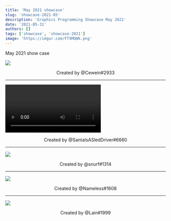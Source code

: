 ```yaml
---
title: 'May 2021 showcase'
slug: 'showcase-2021-05'
description: 'Graphics Programming Showcase May 2021'
date: '2021-05-31'
authors: []
tags: ['showcase', 'showcase-2021']
image: 'https://imgur.com/FT9MQWk.png'
---
```


May 2021 show case

![](https://imgur.com/SLoINSR.png)
<!-- truncate -->
<center>Created by @Cewein#2933</center>

<hr />

<video src="https://imgur.com/XS67hAu.mp4"></video>
<center>Created by @SantaIsASledDriver#6660</center>

<hr />

![](https://imgur.com/hykdYiC.png)
<center>Created by @snurf#1314</center>

<hr />

![](https://imgur.com/FT9MQWk.png)
<center>Created by @Nameless#1608</center>

<hr />

![](https://imgur.com/XRCAP6U.png)
<center>Created by @Lain#1999</center>
